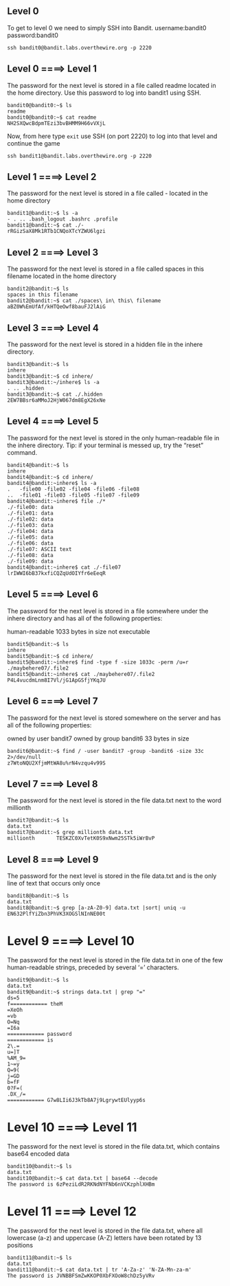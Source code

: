 ## Level 0
To get to level 0 we need to simply SSH into Bandit.
username:bandit0
password:bandit0 
```console
ssh bandit0@bandit.labs.overthewire.org -p 2220
```
## Level 0 ====> Level 1
The password for the next level is stored in a file called readme located in the home directory. Use this password to log into bandit1 using SSH.
```console
bandit0@bandit0:~$ ls
readme
bandit0@bandit0:~$ cat readme
NH2SXQwcBdpmTEzi3bvBHMM9H66vVXjL
```
Now, from here type ```exit```  use SSH (on port 2220) to log into that level and continue the game
```console
ssh bandit1@bandit.labs.overthewire.org -p 2220 
```
## Level 1 ====> Level 2
The password for the next level is stored in a file called - located in the home directory
```console
bandit1@bandit:~$ ls -a
- . .. .bash_logout .bashrc .profile
bandit1@bandit:~$ cat ./-
rRGizSaX8Mk1RTb1CNQoXTcYZWU6lgzi
```
## Level 2 ====> Level 3
The password for the next level is stored in a file called spaces in this filename located in the home directory
```console
bandit2@bandit:~$ ls 
spaces in this filename
bandit2@bandit:~$ cat ./spaces\ in\ this\ filename
aBZ0W%EmUfAf/kHTQeOwf8bauFJ2lAiG
```
## Level 3 ====> Level 4
The password for the next level is stored in a hidden file in the inhere directory.
```console
bandit3@bandit:~$ ls 
inhere
bandit3@bandit:~$ cd inhere/
bandit3@bandit:~/inhere$ ls -a
. .. .hidden
bandit3@bandit:~$ cat ./.hidden
2EW7BBsr6aMMoJ2HjW067dm8EgX26xNe
```
## Level 4 ====> Level 5
The password for the next level is stored in the only human-readable file in the inhere directory. Tip: if your terminal is messed up, try the “reset” command.
```console
bandit4@bandit:~$ ls 
inhere
bandit4@bandit:~$ cd inhere/
bandit4@bandit:~inhere$ ls -a
.   -file00 -file02 -file04 -file06 -file08 
..  -file01 -file03 -file05 -file07 -file09
bandit4@bandit:~inhere$ file ./*
./-file00: data
./-file01: data
./-file02: data
./-file03: data
./-file04: data
./-file05: data
./-file06: data
./-file07: ASCII text
./-file08: data
./-file09: data
bandit4@bandit:~inhere$ cat ./-file07
lrIWWI6bB37kxfiCQZqUdOIYfr6eEeqR
```
## Level 5 ====> Level 6
The password for the next level is stored in a file somewhere under the inhere directory and has all of the following properties:

human-readable
1033 bytes in size
not executable
```console
bandit5@bandit:~$ ls 
inhere
bandit5@bandit:~$ cd inhere/
bandit5@bandit:~inhere$ find -type f -size 1033c -perm /u=r
./maybehere07/.file2
bandit5@bandit:~inhere$ cat ./maybehere07/.file2
P4L4vucdmLnm8I7Vl/jG1ApGSfjYKqJU
```
## Level 6 ====> Level 7
The password for the next level is stored somewhere on the server and has all of the following properties:

owned by user bandit7
owned by group bandit6
33 bytes in size
```console
bandit6@bandit:~$ find / -user bandit7 -group -bandit6 -size 33c 2>/dev/null
z7WtoNQU2XfjmMtWA8u%rN4vzqu4v99S
```
## Level 7 ====> Level 8
The password for the next level is stored in the file data.txt next to the word millionth
```console
bandit7@bandit:~$ ls
data.txt
bandit7@bandit:~$ grep millionth data.txt
millionth       TESKZC0XvTetK0S9xNwm25STk5iWrBvP
```
## Level 8 ====> Level 9
The password for the next level is stored in the file data.txt and is the only line of text that occurs only once
```console
bandit8@bandit:~$ ls
data.txt
bandit8@bandit:~$ grep [a-zA-Z0-9] data.txt |sort| uniq -u
EN632PlfYiZbn3PhVK3XOGSlNInNE00t
```
# Level 9 ====> Level 10
The password for the next level is stored in the file data.txt in one of the few human-readable strings, preceded by several ‘=’ characters.
```console
bandit9@bandit:~$ ls
data.txt
bandit9@bandit:~$ strings data.txt | grep "="
ds=5
f============ theM
=XeOh
=vb
O=Nq
=I6a
============ password
============ is
2\.=
u=]T
%AM_9=
1~=y
Q=9(
j=GD
b=fF
0?F=(
.DX_/=
============ G7w8LIi6J3kTb8A7j9LgrywtEUlyyp6s
```
# Level 10 ====> Level 11
The password for the next level is stored in the file data.txt, which contains base64 encoded data
```console
bandit10@bandit:~$ ls
data.txt
bandit10@bandit:~$ cat data.txt | base64 --decode
The password is 6zPeziLdR2RKNdNYFNb6nVCKzphlXHBm
```
# Level 11 ====> Level 12
The password for the next level is stored in the file data.txt, where all lowercase (a-z) and uppercase (A-Z) letters have been rotated by 13 positions
```console
bandit11@bandit:~$ ls
data.txt
bandit11@bandit:~$ cat data.txt | tr 'A-Za-z' 'N-ZA-Mn-za-m'
The password is JVNBBFSmZwKKOP0XbFXOoW8chDz5yVRv
```

